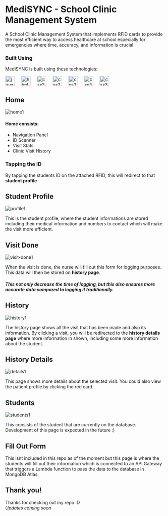# MediSYNC - School Clinic Management System
A School Clinic Management System that implements RFID cards to provide the most efficient way to access healthcare at school especially for emergencies where time, accuracy, and information is crucial.

### Built Using
MediSYNC is built using these technologies:
<div align="left">
  <img src="https://cdn.jsdelivr.net/gh/devicons/devicon/icons/javascript/javascript-original.svg" height="30" alt="javascript logo"  />
  <img width="12" />
  <img src="https://cdn.jsdelivr.net/gh/devicons/devicon/icons/html5/html5-original.svg" height="30" alt="html5 logo"  />
  <img width="12" />
  <img src="https://cdn.jsdelivr.net/gh/devicons/devicon/icons/css3/css3-original.svg" height="30" alt="css3 logo"  />
  <img width="12" />
  <img src="https://img.icons8.com/office80/512/express-js.png" height="30" alt="css3 logo"  />
  <img width="12" />
  <img src="https://user-images.githubusercontent.com/4727/38117898-75c704e4-336c-11e8-82bb-dffd73f55e94.png" height="30" alt="css3 logo"  />
  <img width="12" />
  <img src="https://www.svgrepo.com/show/374118/tailwind.svg" height="30" alt="css3 logo"  />
  <img width="12" />
  <img src="https://img.icons8.com/?size=512&id=74402&format=png" height="30" alt="css3 logo"  />
</div>

## Home
![home1](https://github.com/user-attachments/assets/754844c9-3519-439c-9f51-35050b7094d3)
#### Home consists:
- Navigation Panel
- ID Scanner
- Visit Stats
- Clinic Visit History

### Tapping the ID
By tapping the students ID on the attached RFID, this will redirect to that **student profile**

## Student Profile
![profile1](https://github.com/user-attachments/assets/02eff1c5-03ff-40de-b5b0-d18594093f10)

This is the student profile, where the student informations are stored including their medical information and numbers to contact which will make the visit more efficient.

## Visit Done
![visit-done1](https://github.com/user-attachments/assets/8a28e47c-ba3a-479e-9437-92daba25c515)

When the visit is done, the nurse will fill out this form for logging purposes. This data will then be stored on **history page**.
##### This not only decrease the time of logging, but this also ensures more accurate data compared to logging it traditionally.

## History
![history1](https://github.com/user-attachments/assets/4551c670-66de-4b4e-96b7-d0336d3196a3)

The history page shows all the visit that has been made and also its information. By clicking a visit, you will be redirected to the **history details page** where more information in shown, including some more information about the student.

## History Details
![details1](https://github.com/user-attachments/assets/26c31ef5-4eae-4467-ae94-d0dfcb6aaa27)

This page shows more details about the selected visit. You could also view the patient profile by clicking the red card.

## Students
![students1](https://github.com/user-attachments/assets/9bf9cc8c-033b-407b-b3fc-fc59f2351c57)

This consists of the student that are currently on the database. Development of this page is expected in the future :)

## Fill Out Form
This isnt included in this repo as of the moment but this page is where the students will fill out their information which is connected to an API Gateway that triggers a Lambda function to pass the data to the database in MongoDB Atlas.


## Thank you!
Thanks for checking out my repo :D <br>
*Updates coming soon*

